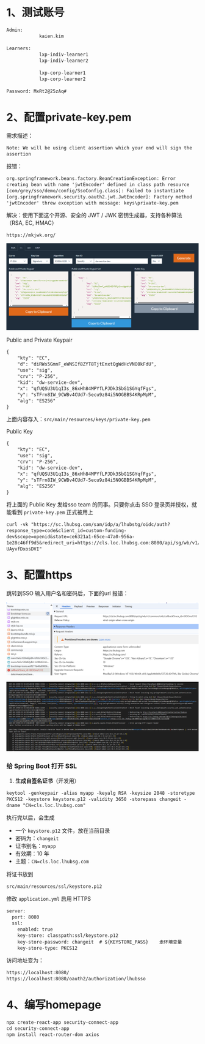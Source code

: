 

# 1、测试账号

```
Admin:
            kaien.kim

Learners: 
            lxp-indiv-learner1
            lxp-indiv-learner2

            lxp-corp-learner1
            lxp-corp-learner2

Password: MxRt2@25zAq#

```





# 2、配置private-key.pem

需求描述：

```
Note: We will be using client assertion which your end will sign the assertion
```

报错：

```
org.springframework.beans.factory.BeanCreationException: Error creating bean with name 'jwtEncoder' defined in class path resource [com/grey/sso/demo/config/SsoConfig.class]: Failed to instantiate [org.springframework.security.oauth2.jwt.JwtEncoder]: Factory method 'jwtEncoder' threw exception with message: keys\private-key.pem
```

解决：使用下面这个开源、安全的 JWT / JWK 密钥生成器，支持各种算法（RSA, EC, HMAC）

```
https://mkjwk.org/
```

![](./pics/001.png)

Public and Private Keypair

```
{
    "kty": "EC",
    "d": "diRWs5GmnF_eWNSIf8ZYT8TjtEnxtQgWdHcVNO0kFdU",
    "use": "sig",
    "crv": "P-256",
    "kid": "dw-service-dev",
    "x": "qfUQSU3U1qI3s_86xHh84MPYfLPJDk3SbG1SGYqfFgs",
    "y": "sTFrn8IW_9CWBv4CUd7-5ecu9z84i5NOGBBS4KRpMpM",
    "alg": "ES256"
}
```

上面内容存入：`src/main/resources/keys/private-key.pem`

Public Key

```
{
    "kty": "EC",
    "use": "sig",
    "crv": "P-256",
    "kid": "dw-service-dev",
    "x": "qfUQSU3U1qI3s_86xHh84MPYfLPJDk3SbG1SGYqfFgs",
    "y": "sTFrn8IW_9CWBv4CUd7-5ecu9z84i5NOGBBS4KRpMpM",
    "alg": "ES256"
}
```

将上面的 Public Key 发给sso team 的同事。只要你点击 SSO 登录页并授权，就能看到 `private-key.pem` 正式被用上



```
curl -vk "https://sc.lhubsg.com/sam/idp/a/lhubstg/oidc/auth?response_type=code&client_id=custom-funding-dev&scope=openid&state=ce6321a1-65ce-47a0-956a-1e28c46ff9d5&redirect_uri=https://cls.loc.lhubsg.com:8080/api/sg/wb/v1/common/oidc/callback&nonce=PFmvVQG9rvO6NEcjHSYBEewMbAe9O1-UAyvfDxosDVI"
```





# 3、配置https

跳转到SSO 输入用户名和密码后，下面的url 报错：

![](./pics/002.png)



![](./pics/003.png)

###  给 Spring Boot 打开 SSL

1. **生成自签名证书**（开发用）

```
keytool -genkeypair -alias myapp -keyalg RSA -keysize 2048 -storetype PKCS12 -keystore keystore.p12 -validity 3650 -storepass changeit -dname "CN=cls.loc.lhubsg.com"
```

执行完以后，会生成

- 一个 `keystore.p12` 文件，放在当前目录
- 密码为：`changeit`
- 证书别名：`myapp`
- 有效期：10 年
- 主题：`CN=cls.loc.lhubsg.com`

将证书放到

```
src/main/resources/ssl/keystore.p12
```

修改 `application.yml` 启用 HTTPS

```
server:
  port: 8080            
  ssl:
    enabled: true
    key-store: classpath:ssl/keystore.p12
    key-store-password: changeit  # ${KEYSTORE_PASS}    走环境变量 
    key-store-type: PKCS12
```

 

访问地址变为：

```
https://localhost:8080/
https://localhost:8080/oauth2/authorization/lhubsso
```

 



# 4、编写homepage

```
npx create-react-app security-connect-app
cd security-connect-app
npm install react-router-dom axios


```















